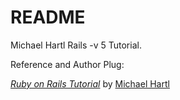 # README

Michael Hartl Rails -v 5 Tutorial. 

Reference and Author Plug:

[*Ruby on Rails Tutorial*](http://www.railstutorial.org/)
by [Michael Hartl](http://www.michaelhartl.com/)
